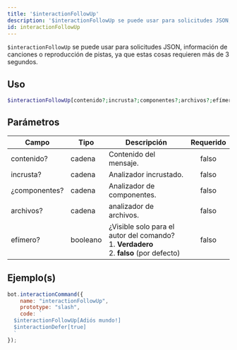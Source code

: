 ```yaml
---
title: '$interactionFollowUp'
description: '$interactionFollowUp se puede usar para solicitudes JSON, información de canciones o reproducción de pistas, ya que estas cosas tardan más de 3 segundos.'
id: interactionFollowUp
---
```


`$interactionFollowUp` se puede usar para solicitudes JSON, información de canciones o reproducción de pistas, ya que estas cosas requieren más de 3 segundos.

## Uso

```php
$interactionFollowUp[contenido?;incrusta?;componentes?;archivos?;efímero?]
```

## Parámetros

| Campo         | Tipo     | Descripción                                                                                                    | Requerido |
| ------------- | -------- | -------------------------------------------------------------------------------------------------------------- |:---------:|
| contenido?    | cadena   | Contenido del mensaje.                                                                                         |   falso   |
| incrusta?     | cadena   | Analizador incrustado.                                                                                         |   falso   |
| ¿componentes? | cadena   | Analizador de componentes.                                                                                     |   falso   |
| archivos?     | cadena   | analizador de archivos.                                                                                        |   falso   |
| efímero?      | booleano | ¿Visible solo para el autor del comando? <br /> 1. **Verdadero** <br /> 2. **falso** (por defecto) |   falso   |

## Ejemplo(s)

```javascript
bot.interactionCommand({
    name: "interactionFollowUp",
    prototype: "slash",
    code: `
  $interactionFollowUp[Adiós mundo!]
  $interactionDefer[true]
  `
});
```
